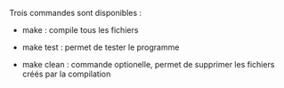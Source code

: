 Trois commandes sont disponibles :

- make : compile tous les fichiers

- make test : permet de tester le programme

- make clean : commande optionelle, permet de supprimer les fichiers créés par la compilation
